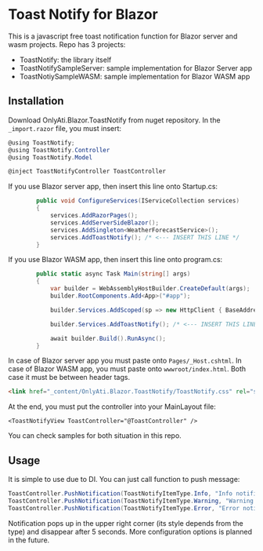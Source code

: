 # Toast Notify for Blazor

This is a javascript free toast notification function for Blazor server and wasm projects. Repo has 3 projects:
- ToastNotify: the library itself
- ToastNotifySampleServer: sample implementation for Blazor Server app
- ToastNotiySampleWASM: sample implementation for Blazor WASM app

## Installation
Download OnlyAti.Blazor.ToastNotify from nuget repository. In the `_import.razor` file, you must insert:
```csharp
@using ToastNotify;
@using ToastNotify.Controller
@using ToastNotify.Model

@inject ToastNotifyController ToastController 
```

If you use Blazor server app, then insert this line onto Startup.cs:
```csharp
        public void ConfigureServices(IServiceCollection services)
        {
            services.AddRazorPages();
            services.AddServerSideBlazor();
            services.AddSingleton<WeatherForecastService>();
            services.AddToastNotify(); /* <--- INSERT THIS LINE */
        }
```

If you use Blazor WASM app, then insert this line onto program.cs:
```csharp
        public static async Task Main(string[] args)
        {
            var builder = WebAssemblyHostBuilder.CreateDefault(args);
            builder.RootComponents.Add<App>("#app");

            builder.Services.AddScoped(sp => new HttpClient { BaseAddress = new Uri(builder.HostEnvironment.BaseAddress) });

            builder.Services.AddToastNotify(); /* <--- INSERT THIS LINE */

            await builder.Build().RunAsync();
        }

```

In case of Blazor server app you must paste onto `Pages/_Host.cshtml`. In case of Blazor WASM app, you must paste onto `wwwroot/index.html`. Both case it must be between header tags.
```html
<link href="_content/OnlyAti.Blazor.ToastNotify/ToastNotify.css" rel="stylesheet" />
```

At the end, you must put the controller into your MainLayout file:
```
<ToastNotifyView ToastController="@ToastController" />
```

You can check samples for both situation in this repo.

## Usage
It is simple to use due to DI. You can just call function to push message:
```csharp
ToastController.PushNotification(ToastNotifyItemType.Info, "Info notificatioin");
ToastController.PushNotification(ToastNotifyItemType.Warning, "Warning notificatioin");
ToastController.PushNotification(ToastNotifyItemType.Error, "Error notificatioin was sent due to something error: there is nothing to see here...");
```

Notification pops up in the upper right corner (its style depends from the type) and disappear after 5 seconds.
More configuration options is planned in the future.